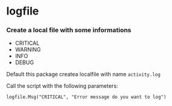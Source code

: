 # logfile

### Create a local file with some informations

- CRITICAL
- WARNING
- INFO
- DEBUG

Default this package createa localfile with name `activity.log`

Call the script with the following parameters:

    logfile.Msg("CRITICAL", "Error message do you want to log")